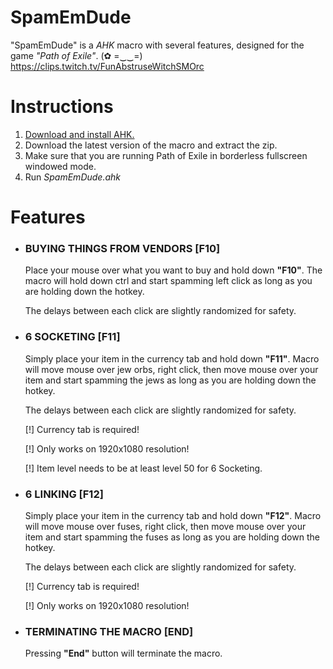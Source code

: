 # SpamEmDude
  "SpamEmDude" is a *AHK* macro with several features, designed for the game *"Path of Exile"*.
  (✿ =‿‿=) https://clips.twitch.tv/FunAbstruseWitchSMOrc

# Instructions

  1. [Download and install AHK.][1]
  2. Download the latest version of the macro and extract the zip.
  3. Make sure that you are running Path of Exile in borderless fullscreen windowed mode.
  4. Run *SpamEmDude.ahk*

# Features

* ### BUYING THINGS FROM VENDORS [F10]

	Place your mouse over what you want to buy and hold down __"F10"__. The macro will hold down ctrl and start spamming left click as long as you are holding down the hotkey.
	
  The delays between each click are slightly randomized for safety.

* ### 6 SOCKETING [F11]

  Simply place your item in the currency tab and hold down __"F11"__. Macro will move mouse over jew orbs, right click, then move mouse over your item and start spamming the jews as long as you are holding down the hotkey.
	
  The delays between each click are slightly randomized for safety.
	
  [!] Currency tab is required!
	
  [!] Only works on 1920x1080 resolution!
	
  [!] Item level needs to be at least level 50 for 6 Socketing.

* ### 6 LINKING [F12]

  Simply place your item in the currency tab and hold down __"F12"__. Macro will move mouse over fuses, right click, then move mouse over your item and start spamming the fuses as long as you are holding down the hotkey.
	
  The delays between each click are slightly randomized for safety.
	
  [!] Currency tab is required!
	
  [!] Only works on 1920x1080 resolution!

* ### TERMINATING THE MACRO [END]

  Pressing __"End"__ button will terminate the macro.

[1]: https://autohotkey.com/
